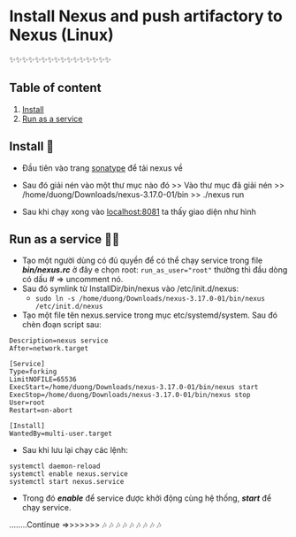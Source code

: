 # Install Nexus and push artifactory to Nexus (Linux)
:sparkles::sparkles::sparkles::sparkles::sparkles::sparkles::sparkles::sparkles::sparkles::sparkles::sparkles::sparkles::sparkles::sparkles::sparkles::sparkles:
## Table of content
1. [Install](#install)
2. [Run as a service](#service)
<a name="install"></a>
## Install :wrench:

- Đầu tiên vào trang [sonatype](https://help.sonatype.com/repomanager3/download) để tải nexus về 

- Sau đó giải nén vào một thư mục nào đó >> Vào thư mục đã giải nén >> /home/duong/Downloads/nexus-3.17.0-01/bin >> ./nexus run

- Sau khi chạy xong vào [localhost:8081](http://localhost:8081/) ta thấy giao diện như hình
<a name="service"></a>
## Run as a service :running_man:
- Tạo một người dùng có đủ quyền để có thể chạy service trong file ***bin/nexus.rc*** ở đây e chọn root:
```run_as_user="root"``` thường thì đầu dòng có dấu # => uncomment nó.
- Sau đó symlink từ InstallDir/bin/nexus vào /etc/init.d/nexus: 
  - ```sudo ln -s /home/duong/Downloads/nexus-3.17.0-01/bin/nexus /etc/init.d/nexus```
- Tạo một file tên nexus.service trong mục etc/systemd/system. Sau đó chèn đoạn script sau:
```[Unit]
Description=nexus service
After=network.target
  
[Service]
Type=forking
LimitNOFILE=65536
ExecStart=/home/duong/Downloads/nexus-3.17.0-01/bin/nexus start
ExecStop=/home/duong/Downloads/nexus-3.17.0-01/bin/nexus stop
User=root
Restart=on-abort
  
[Install]
WantedBy=multi-user.target
```

- Sau khi lưu lại chạy các lệnh: 
```
systemctl daemon-reload
systemctl enable nexus.service
systemctl start nexus.service
```

- Trong đó ***enable***  để service được khởi động cùng hệ thống, ***start*** để chạy service.

........Continue =>>>>>>> :notes: :notes: :notes: :notes: :notes: :notes: :notes: :notes: :notes:
